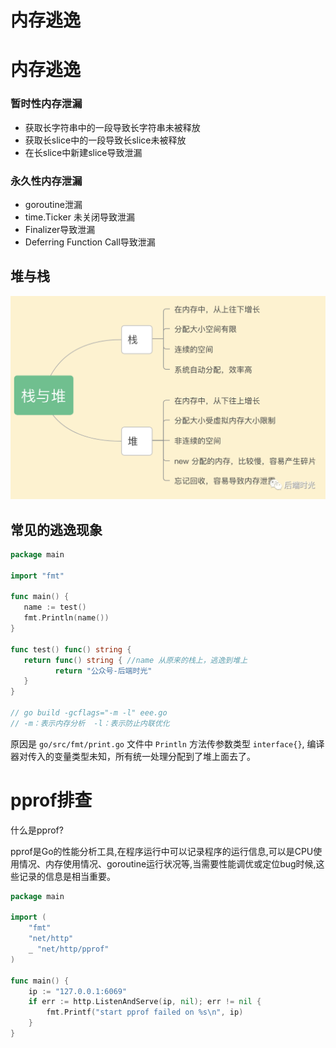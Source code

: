 # 内存逃逸


# 内存逃逸

### 暂时性内存泄漏

- 获取长字符串中的一段导致长字符串未被释放
- 获取长slice中的一段导致长slice未被释放
- 在长slice中新建slice导致泄漏

### 永久性内存泄漏

- goroutine泄漏
- time.Ticker 未关闭导致泄漏
- Finalizer导致泄漏
- Deferring Function Call导致泄漏



## 堆与栈

![](https://raw.githubusercontent.com/yzj0911/my_logs/main/content/images/堆栈.png)



## 常见的逃逸现象
```go
package main

import "fmt" 

func main() {    
   name := test()    
   fmt.Println(name())
}

func test() func() string {    
   return func() string { //name 从原来的栈上，逃逸到堆上
          return "公众号-后端时光"     
   }
}

// go build -gcflags="-m -l" eee.go 
// -m：表示内存分析  -l：表示防止内联优化
```

原因是 ```go/src/fmt/print.go``` 文件中 ```Println``` 方法传参数类型 ```interface{}```, 编译器对传入的变量类型未知，所有统一处理分配到了堆上面去了。






# pprof排查

什么是pprof?

pprof是Go的性能分析工具,在程序运行中可以记录程序的运行信息,可以是CPU使用情况、内存使用情况、goroutine运行状况等,当需要性能调优或定位bug时候,这些记录的信息是相当重要。

```go
package main

import (
    "fmt"
    "net/http"
    _ "net/http/pprof"
)

func main() {
    ip := "127.0.0.1:6069"
    if err := http.ListenAndServe(ip, nil); err != nil {
        fmt.Printf("start pprof failed on %s\n", ip)
    }
}
```
